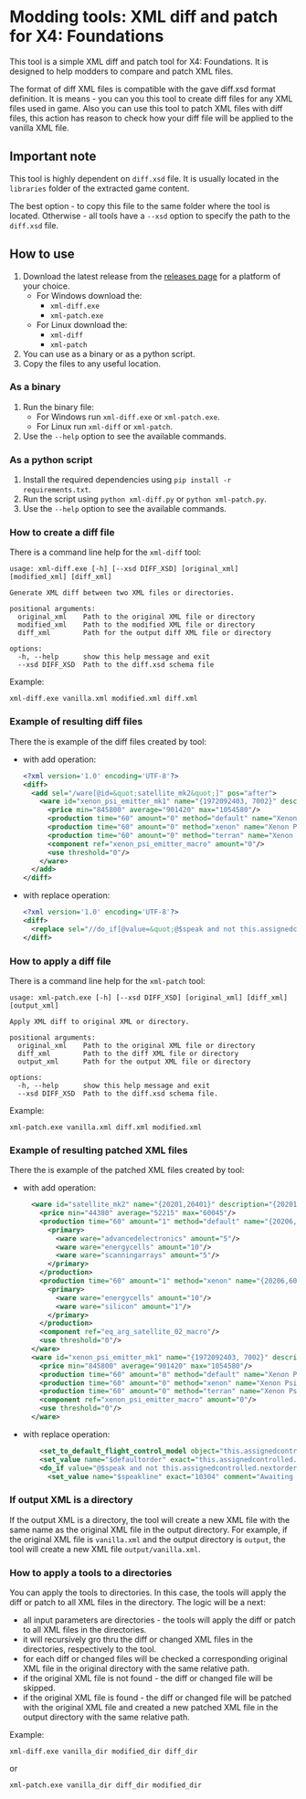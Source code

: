 # Modding tools: XML diff and patch for X4: Foundations

This tool is a simple XML diff and patch tool for X4: Foundations. It is designed to help modders to compare and patch XML files.

The format of diff XML files is compatible with the gave diff.xsd format definition. It is means - you can you this tool to create diff files for any XML files used in game.
Also you can use this tool to patch XML files with diff files, this action has reason to check how your diff file will be applied to the vanilla XML file.

## Important note
This tool is highly dependent on `diff.xsd` file. It is usually located in the `libraries` folder of the extracted game content.

The best option - to copy this file to the same folder where the tool is located. Otherwise - all tools have a `--xsd` option to specify the path to the `diff.xsd` file.


## How to use
1. Download the latest release from the [releases page](https://github.com/chemodun/x4_xml_diff_and_patch/releases/) for a platform of your choice.
    - For Windows download the:
      - `xml-diff.exe`
      - `xml-patch.exe`
    - For Linux download the:
      - `xml-diff`
      - `xml-patch`
2. You can use as a binary or as a python script.
3. Copy the files to any useful location.

### As a binary
1. Run the binary file:
    - For Windows run `xml-diff.exe` or `xml-patch.exe`.
    - For Linux run `xml-diff` or `xml-patch`.
2. Use the `--help` option to see the available commands.

### As a python script
1. Install the required dependencies using `pip install -r requirements.txt`.
2. Run the script using `python xml-diff.py` or `python xml-patch.py`.
3. Use the `--help` option to see the available commands.

### How to create a diff file
There is a command line help for the `xml-diff` tool:
```
usage: xml-diff.exe [-h] [--xsd DIFF_XSD] [original_xml] [modified_xml] [diff_xml]

Generate XML diff between two XML files or directories.

positional arguments:
  original_xml    Path to the original XML file or directory
  modified_xml    Path to the modified XML file or directory
  diff_xml        Path for the output diff XML file or directory

options:
  -h, --help      show this help message and exit
  --xsd DIFF_XSD  Path to the diff.xsd schema file
```

Example:
```
xml-diff.exe vanilla.xml modified.xml diff.xml
```
### Example of resulting diff files
There the is example of the diff files created by tool:
  - with add operation:
    ```xml
    <?xml version='1.0' encoding='UTF-8'?>
    <diff>
      <add sel="/ware[@id=&quot;satellite_mk2&quot;]" pos="after">
        <ware id="xenon_psi_emitter_mk1" name="{1972092403, 7002}" description="{1972092403, 7002}" transport="equipment" volume="1" tags="satellite noplayerbuild">
          <price min="845800" average="901420" max="1054580"/>
          <production time="60" amount="0" method="default" name="Xenon Psi Emitter"/>
          <production time="60" amount="0" method="xenon" name="Xenon Psi Emitter"/>
          <production time="60" amount="0" method="terran" name="Xenon Psi Emitter"/>
          <component ref="xenon_psi_emitter_macro" amount="0"/>
          <use threshold="0"/>
        </ware>
      </add>
    </diff>
    ```
  - with replace operation:
    ```xml
    <?xml version='1.0' encoding='UTF-8'?>
    <diff>
      <replace sel="//do_if[@value=&quot;@$speak and not this.assignedcontrolled.nextorder and (@$defaultorder.id != 'Patrol') and (@$defaultorder.id != 'ProtectPosition') and (@$defaultorder.id != 'ProtectShip') and (@$defaultorder.id != 'ProtectStation') and (@$defaultorder.id != 'Plunder') and (@$defaultorder.id != 'Police') and (not this.assignedcontrolled.commander or (this.assignedcontrolled.commander == player.occupiedship)) and notification.npc_await_orders.active&quot;]/@value">@$speak and not this.assignedcontrolled.nextorder and (@$defaultorder.id != 'ProtectSector') and (@$defaultorder.id != 'Patrol') and (@$defaultorder.id != 'ProtectPosition') and (@$defaultorder.id != 'ProtectShip') and (@$defaultorder.id != 'ProtectStation') and (@$defaultorder.id != 'Plunder') and (@$defaultorder.id != 'Police') and (not this.assignedcontrolled.commander or (this.assignedcontrolled.commander == player.occupiedship)) and notification.npc_await_orders.active</replace>
    </diff>
    ```


### How to apply a diff file
There is a command line help for the `xml-patch` tool:
```
usage: xml-patch.exe [-h] [--xsd DIFF_XSD] [original_xml] [diff_xml] [output_xml]

Apply XML diff to original XML or directory.

positional arguments:
  original_xml    Path to the original XML file or directory
  diff_xml        Path to the diff XML file or directory
  output_xml      Path for the output XML file or directory

options:
  -h, --help      show this help message and exit
  --xsd DIFF_XSD  Path to the diff.xsd schema file.
```

Example:
```
xml-patch.exe vanilla.xml diff.xml modified.xml
```

### Example of resulting patched XML files
There the is example of the patched XML files created by tool:
  - with add operation:
    ```xml
      <ware id="satellite_mk2" name="{20201,20401}" description="{20201,20402}" transport="equipment" volume="1" tags="equipment satellite">
        <price min="44380" average="52215" max="60045"/>
        <production time="60" amount="1" method="default" name="{20206,101}">
          <primary>
            <ware ware="advancedelectronics" amount="5"/>
            <ware ware="energycells" amount="10"/>
            <ware ware="scanningarrays" amount="5"/>
          </primary>
        </production>
        <production time="60" amount="1" method="xenon" name="{20206,601}" tags="noplayerbuild">
          <primary>
            <ware ware="energycells" amount="10"/>
            <ware ware="silicon" amount="1"/>
          </primary>
        </production>
        <component ref="eq_arg_satellite_02_macro"/>
        <use threshold="0"/>
      </ware>
      <ware id="xenon_psi_emitter_mk1" name="{1972092403, 7002}" description="{1972092403, 7002}" transport="equipment" volume="1" tags="satellite noplayerbuild">
        <price min="845800" average="901420" max="1054580"/>
        <production time="60" amount="0" method="default" name="Xenon Psi Emitter"/>
        <production time="60" amount="0" method="xenon" name="Xenon Psi Emitter"/>
        <production time="60" amount="0" method="terran" name="Xenon Psi Emitter"/>
        <component ref="xenon_psi_emitter_macro" amount="0"/>
        <use threshold="0"/>
      </ware>
    ```
  - with replace operation:
    ```xml
        <set_to_default_flight_control_model object="this.assignedcontrolled"/>
        <set_value name="$defaultorder" exact="this.assignedcontrolled.defaultorder"/>
        <do_if value="@$speak and not this.assignedcontrolled.nextorder and (@$defaultorder.id != 'Patrol') and (@$defaultorder.id != 'ProtectSector') and (@$defaultorder.id != 'ProtectPosition') and (@$defaultorder.id != 'ProtectShip') and (@$defaultorder.id != 'ProtectStation') and (@$defaultorder.id != 'Plunder') and (@$defaultorder.id != 'Police') and (not this.assignedcontrolled.commander or (this.assignedcontrolled.commander == player.occupiedship)) and notification.npc_await_orders.active">
          <set_value name="$speakline" exact="10304" comment="Awaiting orders."/>
    ```

### If output XML is a directory
If the output XML is a directory, the tool will create a new XML file with the same name as the original XML file in the output directory.
For example, if the original XML file is `vanilla.xml` and the output directory is `output`, the tool will create a new XML file `output/vanilla.xml`.

### How to apply a tools to a directories
You can apply the tools to directories. In this case, the tools will apply the diff or patch to all XML files in the directory.
The logic will be a next:
  - all input parameters are directories - the tools will apply the diff or patch to all XML files in the directories.
  - it will recursively gro thru the diff or changed XML files in the directories, respectively to the tool.
  - for each diff or changed files will be checked a corresponding original XML file in the original directory with the same relative path.
  - if the original XML file is not found - the diff or changed file will be skipped.
  - if the original XML file is found - the diff or changed file will be patched with the original XML file and created a new patched XML file in the output directory with the same relative path.

Example:
```
xml-diff.exe vanilla_dir modified_dir diff_dir
```
or
```
xml-patch.exe vanilla_dir diff_dir modified_dir
```
